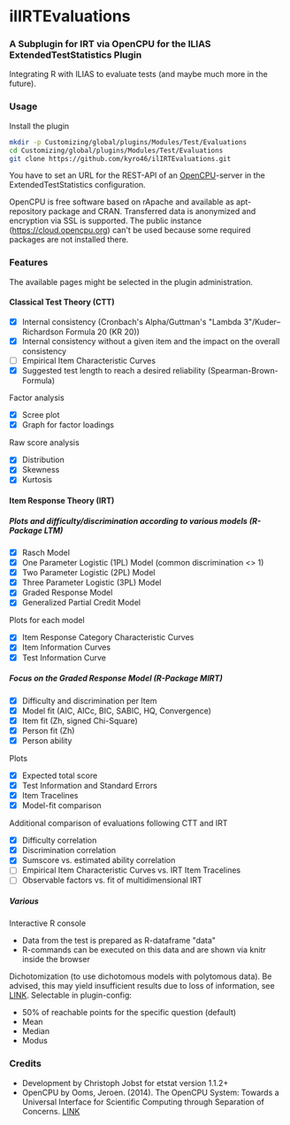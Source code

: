 
# ilIRTEvaluations

### A Subplugin for IRT via OpenCPU for the ILIAS ExtendedTestStatistics Plugin

Integrating R with ILIAS to evaluate tests (and maybe much more in the future).

### Usage

Install the plugin

```bash
mkdir -p Customizing/global/plugins/Modules/Test/Evaluations
cd Customizing/global/plugins/Modules/Test/Evaluations
git clone https://github.com/kyro46/ilIRTEvaluations.git
```

You have to set an URL for the REST-API of an [OpenCPU](https://www.opencpu.org/)-server in the ExtendedTestStatistics configuration.

OpenCPU is free software based on rApache and available as apt-repository package and CRAN. Transferred data is anonymized and encryption via SSL is supported. The public instance (https://cloud.opencpu.org) can't be used because some required packages are not installed there.

### Features

The available pages might be selected in the plugin administration.

#### Classical Test Theory (CTT)

- [x] Internal consistency (Cronbach's Alpha/Guttman's "Lambda 3"/Kuder–Richardson Formula 20 (KR 20))
- [x] Internal consistency without a given item and the impact on the overall consistency
- [ ] Empirical Item Characteristic Curves
- [x] Suggested test length to reach a desired reliability (Spearman-Brown-Formula)

Factor analysis

- [x] Scree plot
- [x] Graph for factor loadings

Raw score analysis

- [x] Distribution
- [x] Skewness
- [x] Kurtosis

#### Item Response Theory (IRT)

##### Plots and difficulty/discrimination according to various models (R-Package LTM)

- [x] Rasch Model
- [x] One Parameter Logistic (1PL) Model (common discrimination <> 1)
- [x] Two Parameter Logistic (2PL) Model 
- [x] Three Parameter Logistic (3PL) Model
- [x] Graded Response Model
- [x] Generalized Partial Credit Model

Plots for each model

- [x] Item Response Category Characteristic Curves
- [x] Item Information Curves
- [x] Test Information Curve

##### Focus on the Graded Response Model (R-Package MIRT)

- [x] Difficulty and discrimination per Item
- [x] Model fit (AIC, AICc, BIC, SABIC, HQ, Convergence)
- [x] Item fit (Zh, signed Chi-Square)
- [x] Person fit (Zh)
- [x] Person ability

Plots

- [x] Expected total score
- [x] Test Information and Standard Errors
- [x] Item Tracelines
- [x] Model-fit comparison

Additional comparison of evaluations following CTT and IRT

- [x] Difficulty correlation
- [x] Discrimination correlation
- [x] Sumscore vs. estimated ability correlation
- [ ] Empirical Item Characteristic Curves vs. IRT Item Tracelines
- [ ] Observable factors vs. fit of multidimensional IRT

##### Various #####

Interactive R console
* Data from the test is prepared as R-dataframe "data"
* R-commands can be executed on this data and are shown via knitr inside the browser

Dichotomization (to use dichotomous models with polytomous data). Be advised, this may yield insufficient results due to loss of information, see [LINK](https://www.doi.org/10.1037%2F1082-989X.7.1.19).
Selectable in plugin-config:
* 50% of reachable points for the specific question (default)
* Mean
* Median 
* Modus

### Credits ###
* Development by Christoph Jobst for etstat version 1.1.2+
* OpenCPU by Ooms, Jeroen. (2014). The OpenCPU System: Towards a Universal Interface for Scientific Computing through Separation of Concerns. [LINK](https://arxiv.org/abs/1406.4806)